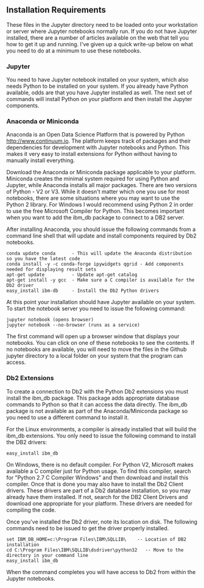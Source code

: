 ## Installation Requirements
These files in the Jupyter directory need to be loaded onto your workstation or server where Jupyter notebooks normally run. If you do not have Jupyter installed, there are a number of articles available on the web that tell you how to get it up and running. I've given up a quick write-up below on what you need to do at a minimum to use these notebooks.

### Jupyter
You need to have Jupyter notebook installed on your system, which also needs Python to be installed on your system. If you already have Python available, odds are that you have Jupyter installed as well. The next set of commands will install Python on your platform and then install the Jupyter components.

### Anaconda or Miniconda
Anaconda is an Open Data Science Platform that is powered by Python http://www.continuum.io. The platform keeps track of packages and their dependencies for development with Jupyter notebooks and Python. This makes it very easy to install extensions for Python without having to manually install everything.

Download the Anaconda or Miniconda package applicable to your platform. Miniconda creates the minimal system required for using Python and Jupyter, while Anaconda installs all major packages. There are two versions of Python - V2 or V3. While it doesn't matter which one you use for most notebooks, there are some situations where you may want to use the Python 2 library. For Windows I would recommend using Python 2 in order to use the free Microsoft Compiler for Python. This becomes important when you want to add the ibm_db package to connect to a DB2 server.

After installing Anaconda, you should issue the following commands from a command line shell that will update and install components required by Db2 notebooks.
```
conda update conda      - This will update the Anaconda distribution so you have the latest code
conda install -y -c conda-forge ipywidgets qgrid - Add components needed for displaying result sets 
apt-get update          - Update apt-get catalog
apt-get install -y gcc  - Make sure a C compiler is available for the Db2 driver
easy_install ibm-db     - Install the Db2 Python drivers
```

At this point your installation should have Jupyter available on your system. To start the notebook server you need to issue the following command:
```
jupyter notebook (opens browser)
jupyter notebook --no-browser (runs as a service)
```
The first command will open up a browser window that displays your notebooks. You can click on one of these notebooks to see the contents. If no notebooks are available, you will need to move the files in the Github jupyter directory to a local folder on your system that the program can access.

### Db2 Extensions

To create a connection to Db2 with the Python Db2 extensions you must install the ibm_db package. This package adds appropriate database commands to Python so that it can access the data directly. The ibm_db package is not available as part of the Anaconda/Miniconda package so you need to use a different command to install it.

For the Linux environments, a compiler is already installed that will build the ibm_db extensions. You only need to issue the following command to install the DB2 drivers:
```
easy_install ibm_db
```
On Windows, there is no default compiler. For Python V2, Microsoft makes available a C compiler just for Python usage. To find this compiler, search for "Python 2.7 C Compiler Windows" and then download and install this compiler. Once that is done you may also have to install the Db2 Client drivers. These drivers are part of a Db2 database installation, so you may already have them installed. If not, search for the DB2 Client Drivers and download one appropriate for your platform. These drivers are needed for compiling the code.

Once you've installed the Db2 driver, note its location on disk. The following commands need to be issued to get the driver properly installed.
```
set IBM_DB_HOME=c:\Program Files\IBM\SQLLIB\    -- Location of DB2 installation
cd C:\Program Files\IBM\SQLLIB\dsdriver\python32   -- Move to the directory in your command line
easy_install ibm_db
```
When the command completes you will have access to Db2 from within the Jupyter notebooks.
